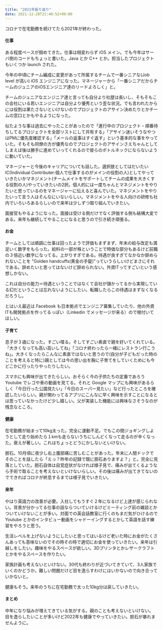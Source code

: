 ```yaml
---
title: "2021年振り返り"
date: 2021-12-28T22:40:52+09:00
---
```


コロナで在宅勤務を続けてたら2021年が終わった。

#### 仕事

ある程度ペースが掴めてきた。仕事は相変わらず iOS メイン。でも今年はサーバ側のコードもちょっと書いた。Java とか C++ とか。担当したプロジェクトもいくつか launch された。

今年の中頃にチーム編成に変更があって所属するチームで一番シニアな(Job level が高い) iOS エンジニアになった。マネージャーから「一番シニアだからチームのジュニアのiOSエンジニア達のリードよろしく」と。

チームのジュニアなエンジニア達と言っても自分より社歴は長いし、そもそもこの会社にいる若いエンジニアは自分より優秀という歪な状況。でも言われたからには役割は果たさないといけないのでプロジェクトのアサイン決めたりとかチームの窓口とかもやるようになった。

似たような事は過去にやったことがあったので「進行中のプロジェクト・順番待ちしてるプロジェクトを全部リストにして共有する」「アサイン迷いそうなやつはPMに優先度確認する」「メールの返事はすぐ返す」という基本的な事をやっていた。そもそも同僚の方が優秀なのでプロジェクトのアサインさえちゃんとしてしまえば後は勝手に進めていってくれるので彼らのボトルネックにならないように動いていた。

マネージャーと今後のキャリアについても話した。選択肢としてはだいたいIC(Individual Contributer:個人で仕事するのがメインの役割の人)としてやっていきたいかマネジメント(チームメイトをサポートしてチームの成果を大きくする役割の人)やっていきたいの2択。個人的には一度ちゃんとマネジメントをやりたいと思っているのをマネージャーに伝えると喜んでいた。マネジメントをやりたいって言う人はそんなにいないらしい。マネジメントをやる人向けの研修も社内でいろいろあるらしいので来年は少しずつ取り組んでいきたい。

面接官もやるようになった。面接は受ける側だけでなく評価する側も結構大変である。来年も継続してやることになると思うので引き続き頑張る。

#### お金

チームとしては順調に仕事は回ったようで評価もまずまず、年末の給与改定も満足いく数字をもらった。給料の一部が株ということで時価な部分もあるけど前職の３倍近い数字になってる。上がりすぎである。待遇が良すぎてなかなか辞められないことを "Golden handcuffs(黄金の手錠)"っていうらしいけどまさにそれである。辞めたいと思ってはないけど辞められない。外資ITってすごいという感想しかない。

これは自分の能力＝待遇ということではなくて会社が儲かってるから実現している幻だということは忘れないようにしたい。転職したらこの待遇はまずなくなるだろうし。

とはいえ最近は Facebook も日本拠点でエンジニア募集していたり、他の外資ITも開発拠点を作ってるっぽい（Linkedin でメッセージが来る）ので根付いてほしい。

#### 子育て

息子が３歳になった。すごい喋る。そしてすごい素直で親を好いてくれている。「大きくなっても高い高いしてね」「コロナ終わったら一緒にレストラン行こうね」。大きくなったらこんなに素直ではないと思うので(自分が子どもだった時のことを考えると特に)親としては今の思い出を胸に子育てをしていくためにも今どこかに行ったりやったりしたい。

スマホにも興味が出てきたらしい。おそらく今の子供たちの定番であろう Youtube でレゴや車の動画を見てる。それと Google マップにも興味があるらしく「今日行った公園見たい」「今日のスーパー見たい」など行ったところを確認したいらしい。親が関わってるアプリにこんなに早く興味を示すことになるとは思っていなかったけど少し嬉しい。父が実装した機能には興味なさそうなのが残念なところ。

#### 健康

在宅勤務が始まって10kg太った。完全に運動不足。でもこの間ジョギングしようとして走り始めたら１kmも走らないうちにしんどくなって走るのが辛くなった。衰えが著しい。これはちょっとどうにかしないといけない。

胆石。10月頃に夜少し右上腹部痛に苦しむことがあった。年末に人間ドックでそのことを話したら「えっ？昨年の記録で既に胆石ありますよ？」と。完全に見落としていた。胆石自体は自覚症状がなければ様子見で、痛みが出てくるようなら手術で取ることを考えないといけないらしい。その後は痛みが出てきてないのでできればコロナが終息するまでは様子見でいきたい。

#### 来年

やはり英語力の改善が必要。入社してもうすぐ２年になるけど上達が感じられない。背景が分かってる仕事の話ならついていけるけどミーティング前の雑談とかついていけないことが多い。対面での英会話教室に行くのもまだ気がひけるので Youtube とかのインタビュー動画をシャドーイングするとかして英語を話す練習をやろうと思う。

生活レベルを上げないようにしたいと思ってはいるけど老いた時にお金がたくさんあっても意味ないのでその時その時で適切にお金を使っていきたい。来年は引越しをしたい。趣味をやるスペースが欲しい。3Dプリンタとかレザークラフトとかをやるスペースを作りたい。

家族計画も考えないといけない。30代も終わりが近づいてきていて、3人家族でいくのかどうか。難しい問題だけど目を逸らすわけにはいかないので向き合っていかないと。

健康もそう。来年のうちに在宅勤務で太った10kg分は戻していきたい。

#### まとめ

中年になり悩みが増えてきている気がする。親のことも考えないといけない。
目を逸らしたいことが多いけど2022年も健康でやっていきたい。胆石が暴れませんように。